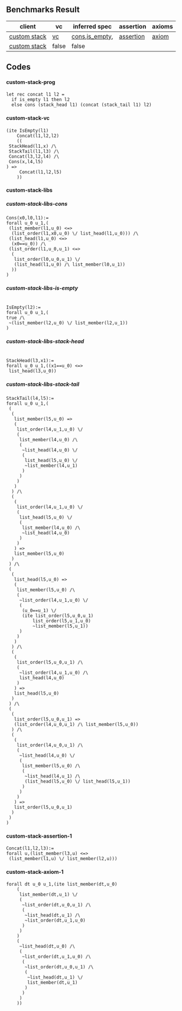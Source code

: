 ## Benchmarks Result

| client | vc    | inferred spec | assertion |  axioms |
|--------|-------|---------------|-----------|---------|
| [custom stack](#custom-stack)  | [vc](#custom-stack-vc) | [cons](#custom-stack-libs-cons),[is_empty](#custom-stack-libs-is-empty), |          [assertion](#custom-stack-assertion-1) |    [axiom](#custom-stack-axiom-1)         |
| [custom stack](#custom-stack)  | false | false         |           |         |

## Codes

#### custom-stack-prog

```
let rec concat l1 l2 =
  if is_empty l1 then l2
  else cons (stack_head l1) (concat (stack_tail l1) l2)
```

#### custom-stack-vc

```
(ite IsEmpty(l1)
    Concat(l1,l2,l2)
    ((
 StackHead(l1,x) /\
 StackTail(l1,l3) /\
 Concat(l3,l2,l4) /\
 Cons(x,l4,l5)
) =>
     Concat(l1,l2,l5)
    ))
```

#### custom-stack-libs

##### custom-stack-libs-cons

```
Cons(x0,l0,l1):=
forall u_0 u_1,(
 (list_member(l1,u_0) <=>
  (list_order(l1,x0,u_0) \/ list_head(l1,u_0))) /\
 (list_head(l1,u_0) <=>
  (x0==u_0)) /\
 (list_order(l1,u_0,u_1) <=>
  (
   list_order(l0,u_0,u_1) \/
   (list_head(l1,u_0) /\ list_member(l0,u_1))
  ))
)
```

##### custom-stack-libs-is-empty

```

IsEmpty(l2):=
forall u_0 u_1,(
true /\
 ~(list_member(l2,u_0) \/ list_member(l2,u_1))
)

```

##### custom-stack-libs-stack-head

```

StackHead(l3,x1):=
forall u_0 u_1,((x1==u_0) <=>
 list_head(l3,u_0))
```

##### custom-stack-libs-stack-tail

```
StackTail(l4,l5):=
forall u_0 u_1,(
 (
  (
   list_member(l5,u_0) =>
   (
    list_order(l4,u_1,u_0) \/
    (
     list_member(l4,u_0) /\
     (
      ~list_head(l4,u_0) \/
      (
       list_head(l5,u_0) \/
       ~list_member(l4,u_1)
      )
     )
    )
   )
  ) /\
  (
   (
    list_order(l4,u_1,u_0) \/
    (
     list_head(l5,u_0) \/
     (
      list_member(l4,u_0) /\
      ~list_head(l4,u_0)
     )
    )
   ) =>
   list_member(l5,u_0)
  )
 ) /\
 (
  (
   list_head(l5,u_0) =>
   (
    list_member(l5,u_0) /\
    (
     ~list_order(l4,u_1,u_0) \/
     (
      (u_0==u_1) \/
      (ite list_order(l5,u_0,u_1)
          list_order(l5,u_1,u_0)
          ~list_member(l5,u_1))
     )
    )
   )
  ) /\
  (
   (
    list_order(l5,u_0,u_1) /\
    (
     ~list_order(l4,u_1,u_0) /\
     list_head(l4,u_0)
    )
   ) =>
   list_head(l5,u_0)
  )
 ) /\
 (
  (
   list_order(l5,u_0,u_1) =>
   (list_order(l4,u_0,u_1) /\ list_member(l5,u_0))
  ) /\
  (
   (
    list_order(l4,u_0,u_1) /\
    (
     ~list_head(l4,u_0) \/
     (
      list_member(l5,u_0) /\
      (
       ~list_head(l4,u_1) /\
       (list_head(l5,u_0) \/ list_head(l5,u_1))
      )
     )
    )
   ) =>
   list_order(l5,u_0,u_1)
  )
 )
)
```

#### custom-stack-assertion-1

```
Concat(l1,l2,l3):=
forall u,(list_member(l3,u) <=>
 (list_member(l1,u) \/ list_member(l2,u)))
```

#### custom-stack-axiom-1

```
forall dt u_0 u_1,(ite list_member(dt,u_0)
    (
     list_member(dt,u_1) \/
     (
      ~list_order(dt,u_0,u_1) /\
      (
       ~list_head(dt,u_1) /\
       ~list_order(dt,u_1,u_0)
      )
     )
    )
    (
     ~list_head(dt,u_0) /\
     (
      ~list_order(dt,u_1,u_0) /\
      (
       ~list_order(dt,u_0,u_1) /\
       (
        ~list_head(dt,u_1) \/
        list_member(dt,u_1)
       )
      )
     )
    ))
```
